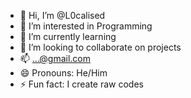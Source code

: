 - 👋 Hi, I’m @L0calised
- 👀 I’m interested in Programming
- 🌱 I’m currently learning 
- 💞️ I’m looking to collaborate on projects
- 📫 ...@gmail.com
- 😄 Pronouns: He/Him
- ⚡ Fun fact: I create raw codes 

<!---
LocalEtc/LocalEtc is a ✨ special ✨ repository because its `README.md` (this file) appears on your GitHub profile.
You can click the Preview link to take a look at your changes.
--->
